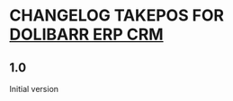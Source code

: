 # CHANGELOG TAKEPOS FOR <a href="http://www.bateriasecuador.com/">DOLIBARR ERP CRM</a>

## 1.0
Initial version


